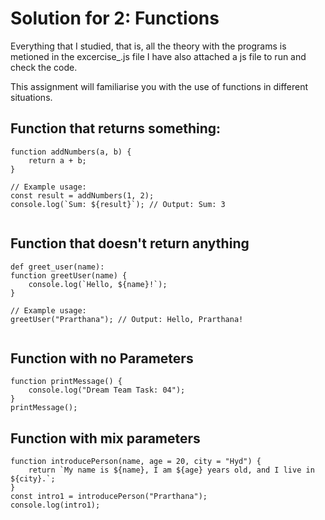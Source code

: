 # Solution for 2: Functions

Everything that I studied, that is, all the theory with the programs is metioned in the excercise_.js file
I have also attached a js file to run and check the code.

This assignment will familiarise you with the use of functions in different situations.

## Function that returns something:

```
function addNumbers(a, b) {
    return a + b;
}

// Example usage:
const result = addNumbers(1, 2);
console.log(`Sum: ${result}`); // Output: Sum: 3


```
## Function that doesn't return anything

```
def greet_user(name):
function greetUser(name) {
    console.log(`Hello, ${name}!`);
}

// Example usage:
greetUser("Prarthana"); // Output: Hello, Prarthana!


```
## Function with no Parameters

```
function printMessage() {
    console.log("Dream Team Task: 04");
}
printMessage(); 

```
## Function with mix parameters

```
function introducePerson(name, age = 20, city = "Hyd") {
    return `My name is ${name}, I am ${age} years old, and I live in ${city}.`;
}
const intro1 = introducePerson("Prarthana");
console.log(intro1);

```
